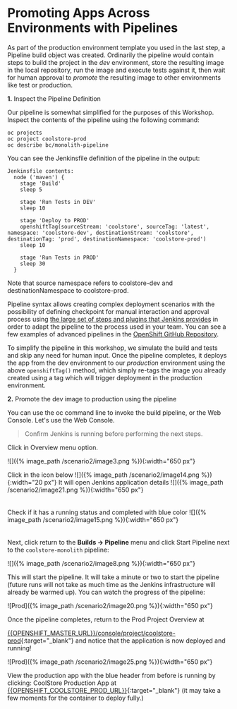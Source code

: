 # Promoting Apps Across Environments with Pipelines

As part of the production environment template you used in the last step, a Pipeline build object was created. Ordinarily the pipeline would contain steps to build the project in the _dev_ environment, store the resulting image in the local repository, run the image and execute tests against it, then wait for human approval to _promote_ the resulting image to other environments like test or production.

**1.** Inspect the Pipeline Definition

Our pipeline is somewhat simplified for the purposes of this Workshop. Inspect the contents of the pipeline using the following command:

~~~shell
oc projects
oc project coolstore-prod
oc describe bc/monolith-pipeline
~~~

You can see the Jenkinsfile definition of the pipeline in the output:

~~~text
Jenkinsfile contents:
  node ('maven') {
    stage 'Build'
    sleep 5

    stage 'Run Tests in DEV'
    sleep 10

    stage 'Deploy to PROD'
    openshiftTag(sourceStream: 'coolstore', sourceTag: 'latest', namespace: 'coolstore-dev', destinationStream: 'coolstore', destinationTag: 'prod', destinationNamespace: 'coolstore-prod')
    sleep 10

    stage 'Run Tests in PROD'
    sleep 30
  }
~~~

Note that source namespace refers to coolstore-dev and destinationNamespace to coolstore-prod.

Pipeline syntax allows creating complex deployment scenarios with the possibility of defining checkpoint for manual interaction and approval process using [the large set of steps and plugins that Jenkins provides](https://jenkins.io/doc/pipeline/steps/) in order to adapt the pipeline to the process used in your team. You can see a few examples of advanced pipelines in the [OpenShift GitHub Repository](https://github.com/openshift/origin/tree/master/examples/jenkins/pipeline).

To simplify the pipeline in this workshop, we simulate the build and tests and skip any need for human input. Once the pipeline completes, it deploys the app from the dev environment to our _production_ environment using the above `openshiftTag()` method, which simply re-tags the image you already created using a tag which will trigger deployment in the production environment.

**2.** Promote the dev image to production using the pipeline

You can use the oc command line to invoke the build pipeline, or the Web Console. Let's use the Web Console.

>Confirm Jenkins is running before performing the next steps.

Click in Overview menu option.

![]({% image_path /scenario2/image3.png %}){:width="650 px"}

Click in the icon below ![]({% image_path /scenario2/image14.png %}){:width="20 px"}
It will open Jenkins application details
![]({% image_path /scenario2/image21.png %}){:width="650 px"}
<br><br><br>
Check if it has a running status and completed with blue color
![]({% image_path /scenario2/image15.png %}){:width="650 px"}
<br><br><br>
Next, click return to the **Builds → Pipeline** menu and click Start Pipeline next to the `coolstore-monolith` pipeline:

![]({% image_path /scenario2/image8.png %}){:width="650 px"}

This will start the pipeline. It will take a minute or two to start the pipeline \(future runs will not take as much time as the Jenkins infrastructure will already be warmed up\). You can watch the progress of the pipeline:

![Prod]({% image_path /scenario2/image20.png %}){:width="650 px"}

Once the pipeline completes, return to the Prod Project Overview at

[{{OPENSHIFT_MASTER_URL}}/console/project/coolstore-prod]({{OPENSHIFT_MASTER_URL}}/console/project/coolstore-prod){:target="_blank"} and notice that the application is now deployed and running!

![Prod]({% image_path /scenario2/image25.png %}){:width="650 px"}

View the production app with the blue header from before is running by clicking: CoolStore Production App at [{{OPENSHIFT_COOLSTORE_PROD_URL}}]({{OPENSHIFT_COOLSTORE_PROD_URL}}){:target="_blank"} \(it may take a few moments for the container to deploy fully.\)

